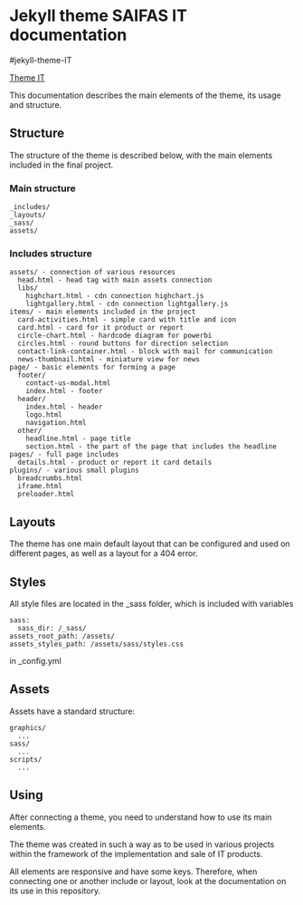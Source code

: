# Jekyll theme SAIFAS IT documentation

#jekyll-theme-IT

[Theme IT](https://github.com/JekyllGO/saifas-ssg-jekyll-theme-saifas-it)

This documentation describes the main elements of the theme, its usage and structure.

## Structure
The structure of the theme is described below, with the main elements included in the final project.
### Main structure
```
_includes/
_layouts/
_sass/
assets/
```
### Includes structure
```
assets/ - connection of various resources
  head.html - head tag with main assets connection
  libs/
    highchart.html - cdn connection highchart.js
    lightgallery.html - cdn connection lightgallery.js
items/ - main elements included in the project
  card-activities.html - simple card with title and icon
  card.html - card for it product or report
  circle-chart.html - hardcode diagram for powerbi
  circles.html - round buttons for direction selection
  contact-link-container.html - block with mail for communication
  news-thumbnail.html - miniature view for news
page/ - basic elements for forming a page
  footer/
    contact-us-modal.html
    index.html - footer
  header/
    index.html - header
    logo.html
    navigation.html
  other/
    headline.html - page title 
    section.html - the part of the page that includes the headline
pages/ - full page includes
  details.html - product or report it card details
plugins/ - various small plugins
  breadcrumbs.html
  iframe.html
  preloader.html
```
## Layouts
The theme has one main default layout that can be configured and used on different pages, as well as a layout for a 404 error.

## Styles

All style files are located in the _sass folder, which is included with variables
```
sass:
  sass_dir: /_sass/
assets_root_path: /assets/
assets_styles_path: /assets/sass/styles.css
``` 
in _config.yml

## Assets
Assets have a standard structure:
```
graphics/
  ...
sass/
  ...
scripts/
  ...
```

## Using
After connecting a theme, you need to understand how to use its main elements.

The theme was created in such a way as to be used in various projects within the framework of the implementation and sale of IT products.

All elements are responsive and have some keys. Therefore, when connecting one or another include or layout, look at the documentation on its use in this repository.
